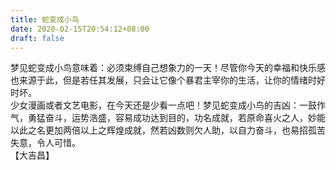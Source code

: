 ```yaml
---
title: 蛇变成小鸟
date: 2020-02-15T20:54:12+08:00
draft: false
---
```


梦见蛇变成小鸟意味着：必须束缚自己想象力的一天！尽管你今天的幸福和快乐感也来源于此，但是若任其发展，只会让它像个暴君主宰你的生活，让你的情绪时好时坏。<br>
少女漫画或者文艺电影，在今天还是少看一点吧！梦见蛇变成小鸟的吉凶：一鼓作气，勇猛奋斗，运势浩盛，容易成功达到目的，功名成就，若原命喜火之人，妙能以此之名更加两倍以上之辉煌成就，然若凶数则欠人助，以自力奋斗，也易招孤苦失意，令人可惜。<br>
【大吉昌】